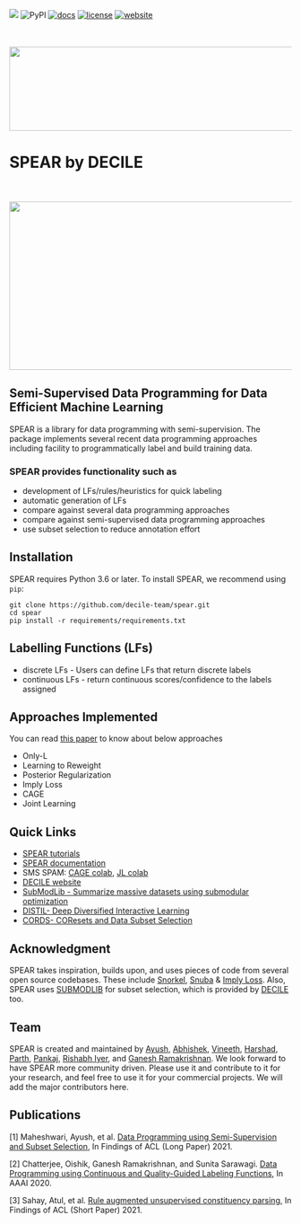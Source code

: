 
[![](https://tokei.rs/b1/github/decile-team/spear?category=code)](https://github.com/decile-team/spear)
![PyPI](https://img.shields.io/pypi/v/spear)
[![docs](https://readthedocs.org/projects/spear-decile/badge)](https://spear-decile.readthedocs.io/)
[![license](https://img.shields.io/badge/License-MIT-blue.svg)](https://opensource.org/licenses/MIT)
[![website](https://img.shields.io/badge/website-online-green)](https://decile.org/)

<p align="center">
    <br>
        &nbsp&nbsp&nbsp&nbsp&nbsp&nbsp&nbsp&nbsp&nbsp&nbsp&nbsp&nbsp
        <img src="https://github.com/decile-team/spear/blob/main/spear_logo_1.png" width="540" height="150"/>
    </br>
</p>

# SPEAR by DECILE

<p align="center">
    <br>
        &nbsp&nbsp&nbsp&nbsp&nbsp&nbsp&nbsp&nbsp&nbsp&nbsp&nbsp&nbsp
        <img src="https://github.com/decile-team/spear/blob/main/spear_pipeline.svg" width="1000" height="300" />
    </br>
</p>

## Semi-Supervised Data Programming for Data Efficient Machine Learning
SPEAR is a library for data programming with semi-supervision. The package implements several recent data programming approaches including facility to programmatically label and build training data.

### SPEAR provides functionality such as 
* development of LFs/rules/heuristics for quick labeling
* automatic generation of LFs
* compare against several data programming approaches
* compare against semi-supervised data programming approaches
* use subset selection to reduce annotation effort

## Installation

SPEAR requires Python 3.6 or later. To install SPEAR, we recommend using `pip`:

```git clone https://github.com/decile-team/spear.git```  
```cd spear```  
```pip install -r requirements/requirements.txt```  

## Labelling Functions (LFs)
* discrete LFs - Users can define LFs that return discrete labels
* continuous LFs - return continuous scores/confidence to the labels assigned

## Approaches Implemented
You can read [this paper](https://arxiv.org/pdf/2008.09887.pdf) to know about below approaches
* Only-L 
* Learning to Reweight
* Posterior Regularization
* Imply Loss
* CAGE
* Joint Learning

## Quick Links
* [SPEAR tutorials](https://github.com/decile-team/spear/tree/main/notebooks)
* [SPEAR documentation](https://spear-decile.readthedocs.io/)
* SMS SPAM: [CAGE colab](https://colab.research.google.com/drive/1vec-Q-xO9wQtM3p_CZ7237gCq0xIR9b9?usp=sharing), [JL colab](https://colab.research.google.com/drive/1HqkqQ8ytWjP9on3du-vVB07IQvo8Li3W?usp=sharing)
* [DECILE website](https://decile.org)
* [SubModLib - Summarize massive datasets using submodular optimization](https://github.com/decile-team/submodlib)
* [DISTIL- Deep Diversified Interactive Learning](https://github.com/decile-team/distil)
* [CORDS- COResets and Data Subset Selection](https://github.com/decile-team/cords)

## Acknowledgment
SPEAR takes inspiration, builds upon, and uses pieces of code from several open source codebases. These include [Snorkel](https://github.com/snorkel-team/snorkel), [Snuba](https://github.com/HazyResearch/reef)  & [Imply Loss](https://github.com/awasthiabhijeet/Learning-From-Rules). Also, SPEAR uses [SUBMODLIB](https://github.com/decile-team/submodlib) for subset selection, which is provided by [DECILE](https://decile.org/) too.

## Team
SPEAR is created and maintained by [Ayush](https://www.cse.iitb.ac.in/~ayusham), [Abhishek]( https://www.cse.iitb.ac.in/~gsaiabhishek/), [Vineeth](https://www.cse.iitb.ac.in/~vineethdorna/), [Harshad](https://www.cse.iitb.ac.in/~harshadingole/), [Parth](https://www.cse.iitb.ac.in/~parthlaturia/), [Pankaj](https://www.linkedin.com/in/pankaj-singh-b000894a/), [Rishabh Iyer](https://www.rishiyer.com), and [Ganesh Ramakrishnan](https://www.cse.iitb.ac.in/~ganesh/). We look forward to have SPEAR more community driven. Please use it and contribute to it for your research, and feel free to use it for your commercial projects. We will add the major contributors here.

## Publications

[1] Maheshwari, Ayush, et al. [Data Programming using Semi-Supervision and Subset Selection](https://arxiv.org/abs/2008.09887), In Findings of ACL (Long Paper) 2021.

[2] Chatterjee, Oishik, Ganesh Ramakrishnan, and Sunita Sarawagi. [Data Programming using Continuous and Quality-Guided Labeling Functions](https://arxiv.org/abs/1911.09860), In AAAI 2020.

[3] Sahay, Atul, et al. [Rule augmented unsupervised constituency parsing](https://arxiv.org/abs/2105.10193), In Findings of ACL (Short Paper) 2021.

